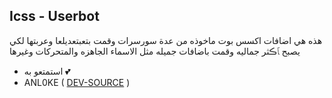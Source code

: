 ## Icss - Userbot

هذه هي اضافات اكسس بوت ماخوذه من عدة سورسرات وقمت بتعبتعديلعا وعربتها لكي يصبح ﭑڪثر جماليه وقمت باضافات جميله مثل الاسماء الجاهزه والمتحركات وغيرها 

- استمتعو به 💕
- ANL0KE ( [DEV-SOURCE](https://t.me/rruuurr) )
